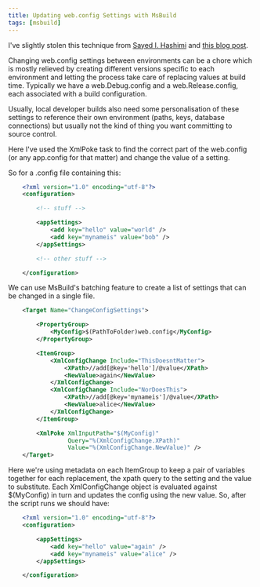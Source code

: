 ```yaml
---
title: Updating web.config Settings with MsBuild
tags: [msbuild]
---
```


I've slightly stolen this technique from [Sayed I. Hashimi](https://twitter.com/sayedihashimi) and
[this blog post](http://sedodream.com/2011/12/29/UpdatingXMLFilesWithMSBuild.aspx).

Changing web.config settings between environments can be a chore which is mostly
relieved by creating different versions specific to each environment and letting
the process take care of replacing values at build time. Typically we have a
web.Debug.config and a web.Release.config, each associated with a build
configuration.

Usually, local developer builds also need some personalisation of these settings
to reference their own environment (paths, keys, database connections) but
usually not the kind of thing you want committing to source control.

Here I've used the XmlPoke task to find the correct part of the web.config
(or any app.config for that matter) and change the value of a setting.

So for a .config file containing this:

```xml
    <?xml version="1.0" encoding="utf-8"?>
    <configuration>

    	<!-- stuff -->

    	<appSettings>
    		<add key="hello" value="world" />
    		<add key="mynameis" value="bob" />
    	</appSettings>

    	<!-- other stuff -->

    </configuration>
```

We can use MsBuild's batching feature to create a list of settings that can be
changed in a single file.

```xml
    <Target Name="ChangeConfigSettings">

    	<PropertyGroup>
    		<MyConfig>$(PathToFolder)web.config</MyConfig>
    	</PropertyGroup>

    	<ItemGroup>
    		<XmlConfigChange Include="ThisDoesntMatter">
    			<XPath>//add[@key='hello']/@value</XPath>
    			<NewValue>again</NewValue>
    		</XmlConfigChange>
    		<XmlConfigChange Include="NorDoesThis">
    			<XPath>//add[@key='mynameis']/@value</XPath>
    			<NewValue>alice</NewValue>
    		</XmlConfigChange>
    	</ItemGroup>

    	<XmlPoke XmlInputPath="$(MyConfig)"
                 Query="%(XmlConfigChange.XPath)"
                 Value="%(XmlConfigChange.NewValue)" />
    </Target>
```

Here we're using metadata on each ItemGroup to keep a pair of variables together
for each replacement, the xpath query to the setting and the value to substitute.
Each XmlConfigChange object is evaluated against $(MyConfig) in turn and updates
the config using the new value. So, after the script runs we should have:

```xml
    <?xml version="1.0" encoding="utf-8"?>
    <configuration>

    	<appSettings>
    		<add key="hello" value="again" />
    		<add key="mynameis" value="alice" />
    	</appSettings>

    </configuration>
```
